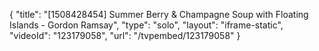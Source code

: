 {
    "title": "[1508428454] Summer Berry & Champagne Soup with Floating Islands - Gordon Ramsay",
    "type": "solo",
    "layout": "iframe-static",
    "videoId": "123179058",
    "url": "\/tvpembed\/123179058"
}
